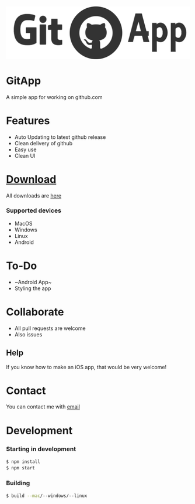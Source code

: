 ![](./Desktop/build/logo.png)
# GitApp

A simple app for working on github.com

# Features
 - Auto Updating to latest github release
 - Clean delivery of github
 - Easy use
 - Clean UI

# [Download](https://github.com/dan-online/GitApp/releases)

All downloads are [here](https://github.com/dan-online/GitApp/releases)

### Supported devices
 - MacOS
 - Windows
 - Linux
 - Android

# To-Do
 - ~Android App~
 - Styling the app

# Collaborate
 - All pull requests are welcome
 - Also issues
 
## Help
If you know how to make an iOS app, that would be very welcome!

# Contact
You can contact me with [email](mailto:dan@dancodes.online)

# Development

### Starting in development
```bash
$ npm install
$ npm start
```

### Building

```bash
$ build --mac/--windows/--linux
```
